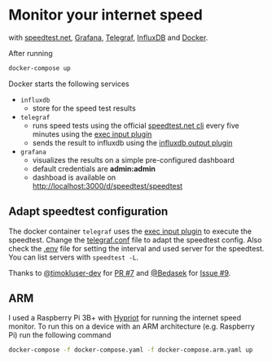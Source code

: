 # Monitor your internet speed

with [speedtest.net][1], [Grafana][2], [Telegraf][3], [InfluxDB][4] and [Docker][5].

After running

```bash
docker-compose up
```

Docker starts the following services

* ``influxdb``
  * store for the speed test results
* ``telegraf``
  * runs speed tests using the official [speedtest.net cli][6] every five minutes using the [exec input plugin][9]
  * sends the result to influxdb using the [influxdb output plugin][12]
* ``grafana``
  * visualizes the results on a simple pre-configured dashboard
  * default credentials are **admin:admin**
  * dashboad is available on <http://localhost:3000/d/speedtest/speedtest>

## Adapt speedtest configuration

The docker container ``telegraf`` uses the [exec input plugin][9] to execute the speedtest. Change the [telegraf.conf][10] file to adapt the speedtest config. Also check the [.env][11] file for setting the interval and used server for the speedtest. You can list servers with ``speedtest -L``.

Thanks to [@timokluser-dev][13] for [PR #7][15] and [@Bedasek][14] for [Issue #9][16].

## ARM

I used a Raspberry Pi 3B+ with [Hypriot][8] for running the internet speed monitor.
To run this on a device with an ARM architecture (e.g. Raspberry Pi) run the following command

```bash
docker-compose -f docker-compose.yaml -f docker-compose.arm.yaml up
```

[1]: https://www.speedtest.net/
[2]: https://grafana.com/
[3]: https://www.influxdata.com/time-series-platform/telegraf/
[4]: https://www.influxdata.com/
[5]: https://www.docker.com/
[6]: https://www.speedtest.net/apps/cli/
[8]: https://blog.hypriot.com/
[9]: https://github.com/influxdata/telegraf/blob/master/plugins/inputs/exec/
[10]: telegraf/telegraf.conf
[11]: .env
[12]: https://github.com/influxdata/telegraf/blob/master/plugins/outputs/influxdb/
[13]: https://github.com/timokluser-dev
[14]: https://github.com/Bedasek
[15]: https://github.com/raaaimund/internet-speed-monitor/pull/7
[16]: https://github.com/raaaimund/internet-speed-monitor/issues/9
